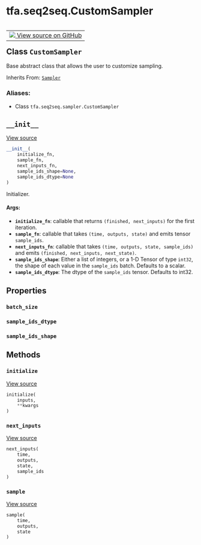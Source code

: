 <div itemscope itemtype="http://developers.google.com/ReferenceObject">
<meta itemprop="name" content="tfa.seq2seq.CustomSampler" />
<meta itemprop="path" content="Stable" />
<meta itemprop="property" content="batch_size"/>
<meta itemprop="property" content="sample_ids_dtype"/>
<meta itemprop="property" content="sample_ids_shape"/>
<meta itemprop="property" content="__init__"/>
<meta itemprop="property" content="initialize"/>
<meta itemprop="property" content="next_inputs"/>
<meta itemprop="property" content="sample"/>
</div>

# tfa.seq2seq.CustomSampler


<table class="tfo-notebook-buttons tfo-api" align="left">

<td>
  <a target="_blank" href="https://github.com/tensorflow/addons/tree/r0.5/tensorflow_addons/seq2seq/sampler.py#L107-L165">
    <img src="https://www.tensorflow.org/images/GitHub-Mark-32px.png" />
    View source on GitHub
  </a>
</td></table>



## Class `CustomSampler`

Base abstract class that allows the user to customize sampling.

Inherits From: [`Sampler`](../../tfa/seq2seq/Sampler.md)

### Aliases:

* Class `tfa.seq2seq.sampler.CustomSampler`


<!-- Placeholder for "Used in" -->


<h2 id="__init__"><code>__init__</code></h2>

<a target="_blank" href="https://github.com/tensorflow/addons/tree/r0.5/tensorflow_addons/seq2seq/sampler.py#L110-L137">View source</a>

``` python
__init__(
    initialize_fn,
    sample_fn,
    next_inputs_fn,
    sample_ids_shape=None,
    sample_ids_dtype=None
)
```

Initializer.


#### Args:


* <b>`initialize_fn`</b>: callable that returns `(finished, next_inputs)` for
  the first iteration.
* <b>`sample_fn`</b>: callable that takes `(time, outputs, state)` and emits
  tensor `sample_ids`.
* <b>`next_inputs_fn`</b>: callable that takes
  `(time, outputs, state, sample_ids)` and emits
  `(finished, next_inputs, next_state)`.
* <b>`sample_ids_shape`</b>: Either a list of integers, or a 1-D Tensor of type
  `int32`, the shape of each value in the `sample_ids` batch.
  Defaults to a scalar.
* <b>`sample_ids_dtype`</b>: The dtype of the `sample_ids` tensor. Defaults to
  int32.



## Properties

<h3 id="batch_size"><code>batch_size</code></h3>




<h3 id="sample_ids_dtype"><code>sample_ids_dtype</code></h3>




<h3 id="sample_ids_shape"><code>sample_ids_shape</code></h3>






## Methods

<h3 id="initialize"><code>initialize</code></h3>

<a target="_blank" href="https://github.com/tensorflow/addons/tree/r0.5/tensorflow_addons/seq2seq/sampler.py#L154-L158">View source</a>

``` python
initialize(
    inputs,
    **kwargs
)
```




<h3 id="next_inputs"><code>next_inputs</code></h3>

<a target="_blank" href="https://github.com/tensorflow/addons/tree/r0.5/tensorflow_addons/seq2seq/sampler.py#L163-L165">View source</a>

``` python
next_inputs(
    time,
    outputs,
    state,
    sample_ids
)
```




<h3 id="sample"><code>sample</code></h3>

<a target="_blank" href="https://github.com/tensorflow/addons/tree/r0.5/tensorflow_addons/seq2seq/sampler.py#L160-L161">View source</a>

``` python
sample(
    time,
    outputs,
    state
)
```






